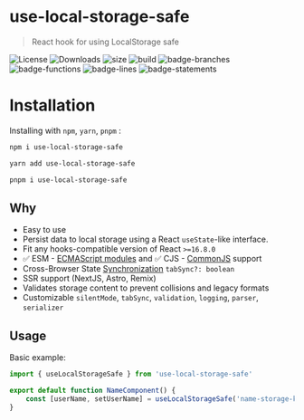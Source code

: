 # use-local-storage-safe

> React hook for using LocalStorage safe

![License](https://img.shields.io/npm/l/use-local-storage-safe)
![Downloads](https://img.shields.io/npm/dm/use-local-storage-safe)
![size](https://img.shields.io/bundlephobia/minzip/use-local-storage-safe)
![build](https://img.shields.io/github/actions/workflow/status/hoqua/use-local-storate-safe/main.yml?branch=main)
![badge-branches](https://raw.githubusercontent.com/hoqua/use-local-storate-safe/main/coverage/badge-branches.svg)
![badge-functions](https://raw.githubusercontent.com/hoqua/use-local-storate-safe/main/coverage/badge-functions.svg)
![badge-lines](https://raw.githubusercontent.com/hoqua/use-local-storate-safe/main/coverage/badge-lines.svg)
![badge-statements](https://raw.githubusercontent.com/hoqua/use-local-storate-safe/main/coverage/badge-statements.svg)

# Installation

Installing with `npm`, `yarn`, `pnpm` :

```bash
npm i use-local-storage-safe
```
```bash
yarn add use-local-storage-safe
```
```bash
pnpm i use-local-storage-safe
```

## Why
- Easy to use
- Persist data to local storage using a React `useState`-like interface.
- Fit any hooks-compatible version of React `>=16.8.0`
- ✅ ESM - [ECMAScript modules](https://nodejs.org/api/esm.html) and  ✅ CJS - [CommonJS](https://nodejs.org/api/modules.html#modules-commonjs-modules) support
- Cross-Browser State [Synchronization](https://developer.mozilla.org/en-US/docs/Web/API/Window/storage_event) `tabSync?: boolean` 
- SSR support (NextJS, Astro, Remix)
- Validates storage content to prevent collisions and legacy formats
- Customizable `silentMode`, `tabSync`, `validation`, `logging`, `parser`, `serializer`

## Usage

Basic example:

```typescript
import { useLocalStorageSafe } from 'use-local-storage-safe'

export default function NameComponent() {
    const [userName, setUserName] = useLocalStorageSafe('name-storage-key', 'default-name')
}
```